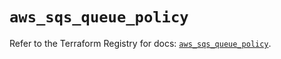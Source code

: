 # `aws_sqs_queue_policy`

Refer to the Terraform Registry for docs: [`aws_sqs_queue_policy`](https://registry.terraform.io/providers/hashicorp/aws/3.76.1/docs/resources/sqs_queue_policy).

